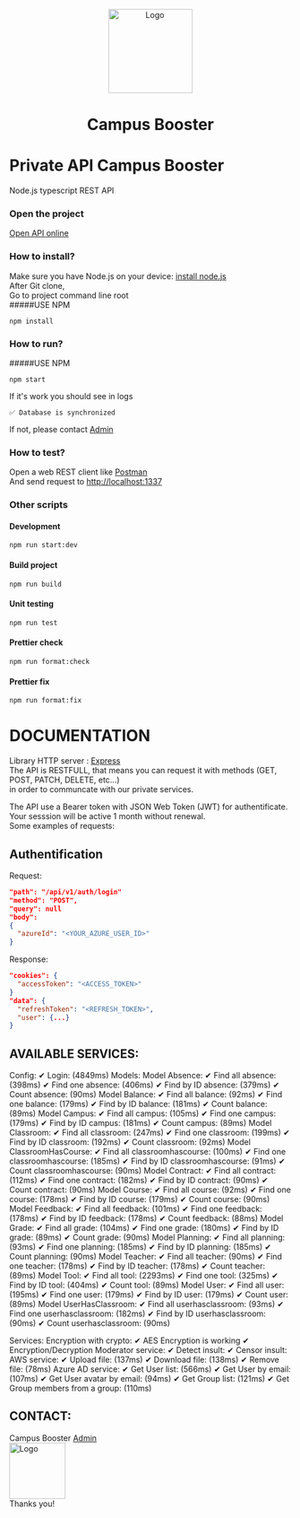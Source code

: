 <p align="center">
  <img src="https://user-images.githubusercontent.com/27915933/174158191-d209ecc6-7466-41aa-87e4-fcf60536dffe.png" alt="Logo" width="150px"/>
  <h1 align="center">Campus Booster</h1>
</p>

# Private API Campus Booster

Node.js typescript REST API

### Open the project

[Open API online](https://api.campusbooster.eu/)

### How to install?

Make sure you have Node.js on your device: [install node.js](https://nodejs.org/en/download) \
After Git clone,\
Go to project command line root\
#####USE NPM
```shell
npm install
```
### How to run?
#####USE NPM
```shell
npm start
```
If it's work you should see in logs
```shell
✅ Database is synchronized 
```
If not, please contact [Admin](mailto:ulysse.dupont@supinfo.com?subject=[GitHub]%20Source%20Han%20Sans)
### How to test?
Open a web REST client like [Postman](https://www.postman.com/downloads) \
And send request to [http://localhost:1337](http://localhost:1337) 
### Other scripts
#### Development
```shell
npm run start:dev
```
#### Build project
```shell
npm run build
```
#### Unit testing
```shell
npm run test
```
#### Prettier check
```shell
npm run format:check
```
#### Prettier fix
```shell
npm run format:fix
```

# DOCUMENTATION

Library HTTP server : [Express](https://www.npmjs.com/package/express) \
The API is RESTFULL, that means you can request it with methods (GET, POST, PATCH, DELETE, etc...) \
in order to communcate with our private services.


The API use a Bearer token with JSON Web Token (JWT) for authentificate.
Your sesssion will be active 1 month without renewal. \
Some examples of requests:

## Authentification 

Request:

```json
"path": "/api/v1/auth/login"
"method": "POST",
"query": null
"body": 
{
  "azureId": "<YOUR_AZURE_USER_ID>"
}
```

Response:

```json
"cookies": {
  "accessToken": "<ACCESS_TOKEN>"
}
"data": {
  "refreshToken": "<REFRESH_TOKEN>",
  "user": {...}
}
```

## AVAILABLE SERVICES:

Config:
      ✔ Login: (4849ms)
    Models:
      Model Absence:
        ✔ Find all absence: (398ms)
        ✔ Find one absence: (406ms)
        ✔ Find by ID absence: (379ms)
        ✔ Count absence: (90ms)
      Model Balance:
        ✔ Find all balance: (92ms)
        ✔ Find one balance: (179ms)
        ✔ Find by ID balance: (181ms)
        ✔ Count balance: (89ms)
      Model Campus:
        ✔ Find all campus: (105ms)
        ✔ Find one campus: (179ms)
        ✔ Find by ID campus: (181ms)
        ✔ Count campus: (89ms)
      Model Classroom:
        ✔ Find all classroom: (247ms)
        ✔ Find one classroom: (199ms)
        ✔ Find by ID classroom: (192ms)
        ✔ Count classroom: (92ms)
      Model ClassroomHasCourse:
        ✔ Find all classroomhascourse: (100ms)
        ✔ Find one classroomhascourse: (185ms)
        ✔ Find by ID classroomhascourse: (91ms)
        ✔ Count classroomhascourse: (90ms)
      Model Contract:
        ✔ Find all contract: (112ms)
        ✔ Find one contract: (182ms)
        ✔ Find by ID contract: (90ms)
        ✔ Count contract: (90ms)
      Model Course:
        ✔ Find all course: (92ms)
        ✔ Find one course: (178ms)
        ✔ Find by ID course: (179ms)
        ✔ Count course: (90ms)
      Model Feedback:
        ✔ Find all feedback: (101ms)
        ✔ Find one feedback: (178ms)
        ✔ Find by ID feedback: (178ms)
        ✔ Count feedback: (88ms)
      Model Grade:
        ✔ Find all grade: (104ms)
        ✔ Find one grade: (180ms)
        ✔ Find by ID grade: (89ms)
        ✔ Count grade: (90ms)
      Model Planning:
        ✔ Find all planning: (93ms)
        ✔ Find one planning: (185ms)
        ✔ Find by ID planning: (185ms)
        ✔ Count planning: (90ms)
      Model Teacher:
        ✔ Find all teacher: (90ms)
        ✔ Find one teacher: (178ms)
        ✔ Find by ID teacher: (178ms)
        ✔ Count teacher: (89ms)
      Model Tool:
        ✔ Find all tool: (2293ms)
        ✔ Find one tool: (325ms)
        ✔ Find by ID tool: (404ms)
        ✔ Count tool: (89ms)
      Model User:
        ✔ Find all user: (195ms)
        ✔ Find one user: (179ms)
        ✔ Find by ID user: (179ms)
        ✔ Count user: (89ms)
      Model UserHasClassroom:
        ✔ Find all userhasclassroom: (93ms)
        ✔ Find one userhasclassroom: (182ms)
        ✔ Find by ID userhasclassroom: (90ms)
        ✔ Count userhasclassroom: (90ms)

  Services:
    Encryption with crypto:
      ✔ AES Encryption is working
      ✔ Encryption/Decryption
    Moderator service:
      ✔ Detect insult:
      ✔ Censor insult:
    AWS service:
      ✔ Upload file: (137ms)
      ✔ Download file: (138ms)
      ✔ Remove file: (78ms)
    Azure AD service:
      ✔ Get User list: (566ms)
      ✔ Get User by email: (107ms)
      ✔ Get User avatar by email: (94ms)
      ✔ Get Group list: (121ms)
      ✔ Get Group members from a group: (110ms)

## CONTACT:
Campus Booster [Admin](mailto:ulysse.dupont@supinfo.com?subject=[GitHub]%20Source%20Han%20Sans) \
<img src="https://www.supinfo.com/wp-content/uploads/2020/11/Capture-décran-2020-11-27-à-16.02.29.png" alt="Logo" width="100px"> \
Thanks you!
